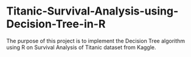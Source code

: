 # Titanic-Survival-Analysis-using-Decision-Tree-in-R
The purpose of this project is to implement the Decision Tree algorithm using R on Survival Analysis of Titanic dataset from Kaggle.

